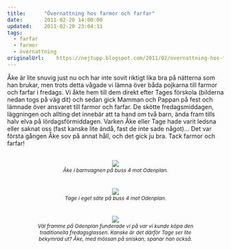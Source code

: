 ```yaml
---
title:		"Övernattning hos farmor och farfar"
date:		2011-02-20 14:00:00
updated:	2011-02-20 23:04:11
tags: 
  - farfar
  - farmor
  - övernattning	
originalUrl:	https://nejtupp.blogspot.com/2011/02/overnattning-hos-farmor-och-farfar.html
---
```


Åke är lite snuvig just nu och har inte sovit riktigt lika bra på nätterna som han brukar, men trots detta vågade vi lämna över båda pojkarna till farmor och farfar i fredags. Vi åkte hem till dem direkt efter Tages förskola (bilderna nedan togs på väg dit) och sedan gick Mamman och Pappan på fest och lämnade över ansvaret till farmor och farfar. De skötte fredagsmiddagen, läggningen och allting det innebär att ta hand om två barn, ända fram tills halv elva på lördagsförmiddagen. Varken Åke eller Tage hade varit ledsna eller saknat oss (fast kanske lite ändå, fast de inte sade något)... Det var första gången Åke sov på annat håll, och det gick ju bra. Tack farmor och farfar!<br><br><div style="text-align: center;"><img src="../../../../img/P%25C3%25A5%2Bv%25C3%25A4g%2Btill%2BOdenplan-_MG_7722.jpg"><br><span style="font-size:85%;"><span style="font-style: italic;">Åke i barnvagnen på buss 4 mot Odenplan.</span></span><br><br><br></div><div style="text-align: center;"><img src="../../../../img/P%25C3%25A5%2Bv%25C3%25A4g%2Btill%2BOdenplan-_MG_7727.jpg"><br><span style="font-size:85%;"><span style="font-style: italic;">Tage i eget säte på buss 4 mot Odenplan.</span></span><br><br><br></div><div style="text-align: center;"><img src="../../../../img/P%25C3%25A5%2Bv%25C3%25A4g%2Btill%2BOdenplan-_MG_7732.jpg"><br><span style="font-size:85%;"><span style="font-style: italic;">Väl framme på Odenplan funderade vi på var vi kunde köpa den<br>traditionella fredagsglassen. Kanske är det därför Tage ser lite<br>bekymrad ut? Åke, med mössan på sniskan, spanar han också.</span></span><br></div>
<!-- no comments on this post -->